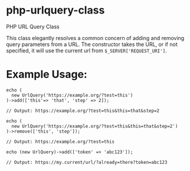 # php-urlquery-class
PHP URL Query Class

This class elegantly resolves a common concern of adding and removing query parameters from a URL. The constructor takes the URL, or if not specified, it will use the current url from `$_SERVER['REQUEST_URI']`.

Example Usage:
==============

```lang=php
echo (
  new UrlQuery('https://example.org/?test=this')
)->add(['this'=> 'that', 'step' => 2]);

// Output: https://example.org/?test=this&this=that&step=2
```

```lang=php
echo (
  new UrlQuery('https://example.org/?test=this&this=that&step=2')
)->remove(['this', 'step']);

// Output: https://example.org/?test=this
```

```lang=php
echo (new UrlQuery)->add(['token' => 'abc123']);

// Output: https://my.current/url/?already=there?token=abc123
```
